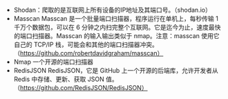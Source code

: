 <!--
 * @Author: yzcyjc yzcyjc@foxmail.com
 * @Date: 2024-08-10 01:33:43
 * @LastEditors: yzcyjc yzcyjc@foxmail.com
 * @LastEditTime: 2024-08-11 03:12:02
 * @FilePath: \kuguatang\Network-tool.md
 * @Description: 这是默认设置,请设置`customMade`, 打开koroFileHeader查看配置 进行设置: https://github.com/OBKoro1/koro1FileHeader/wiki/%E9%85%8D%E7%BD%AE
-->

# 
- Shodan：爬取的是互联网上所有设备的IP地址及其端口号。（shodan.io）
- Masscan Masscan 是一个批量端口扫描器，程序运行在单机上，每秒传输 1 千万个数据包，可以在 6 分钟之内扫完整个互联网。它是迄今为止，速度最快的端口扫描器。Masscan 的输入输出类似于 nmap。注意：masscan 使用它自己的 TCP/IP 栈，可能会和其他的端口扫描器冲突。（https://github.com/robertdavidgraham/masscan）
- Nmap 一个开源的端口扫描器
- RedisJSON RedisJSON，它是 GitHub 上一个开源的后端库，允许开发者从 Redis 中存储、更新、获取 JSON 值。（https://github.com/RedisJSON/RedisJSON）